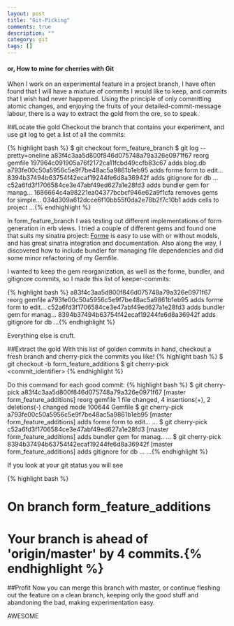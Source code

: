 ```yaml
---
layout: post
title: "Git-Picking"
comments: true
description: ""
category: git
tags: []
---
```


#### or, How to mine for cherries with Git

When I work on an experimental feature in a project branch, I have often found that I will have a mixture of commits I would like to keep, and commits that I wish had never happened.
Using the principle of only committing atomic changes, and enjoying the fruits of your detailed-commit-message labour, there is a way to extract the gold from the ore, so to speak.

##Locate the gold
Checkout the branch that contains your experiment, and use git log to get a list of all the commits:

{% highlight bash %}
$ git checkout form_feature_branch
$ git log --pretty=oneline
a83f4c3aa5d800f846d075748a79a326e0971f67 reorg gemfile
197964c091905a76f2172ca11fcbd49ccfb83c67 adds blog.db
a793fe00c50a5956c5e9f7be48ac5a9861b1eb95 adds forme form to edit...
8394b37494b63754f42ecaf19244fe6d8a36942f adds gitignore for db ...
c52a6fd3f1706584ce3e47abf49ed627a1e28fd3 adds bundler gem for manag...
1686664c4a98221ea04377bcbcf946e62a9f1cfa removes gems for simple...
034d309a612dcce6f10bb55f0da2e78b2f7c10b1 adds cells to project
...{% endhighlight %}

In form_feature_branch I was testing out different implementations of form generation in erb views. I tried a couple of different gems and found one that suits my sinatra project: [Forme](https://github.com/jeremyevans/forme) is easy to use with or without models, and has great sinatra integration and documentation. Also along the way, I discovered how to include bundler for managing file dependencies and did some minor refactoring of my Gemfile.

I wanted to keep the gem reorganization, as well as the forme, bundler, and gitignore commits, so I made this list of keeper-commits:

{% highlight bash %}
a83f4c3aa5d800f846d075748a79a326e0971f67 reorg gemfile
a793fe00c50a5956c5e9f7be48ac5a9861b1eb95 adds forme form to edit...
c52a6fd3f1706584ce3e47abf49ed627a1e28fd3 adds bundler gem for manag...
8394b37494b63754f42ecaf19244fe6d8a36942f adds gitignore for db ...{% endhighlight %}

Everything else is cruft.

##Extract the gold
With this list of golden commits in hand, checkout a fresh branch and cherry-pick the commits you like!
{% highlight bash %}
$ git checkout -b form_feature_additions
$ git cherry-pick <commit_identifier>
{% endhighlight %}

Do this command for each good commit:
{% highlight bash %}
$ git cherry-pick a83f4c3aa5d800f846d075748a79a326e0971f67
[master form_feature_additions] reorg gemfile
 1 file changed, 4 insertions(+), 2 deletions(-)
 changed mode 100644 Gemfile
$ git cherry-pick a793fe00c50a5956c5e9f7be48ac5a9861b1eb95
[master form_feature_additions] adds forme form to edit...
...
$ git cherry-pick c52a6fd3f1706584ce3e47abf49ed627a1e28fd3
[master form_feature_additions] adds bundler gem for manag..
...
$ git cherry-pick 8394b37494b63754f42ecaf19244fe6d8a36942f
[master form_feature_additions] adds gitignore for db ...
...{% endhighlight %}

If you look at your git status you will see

{% highlight bash %}
# On branch form_feature_additions
# Your branch is ahead of 'origin/master' by 4 commits.{% endhighlight %}

##Profit
Now you can merge this branch with master, or continue fleshing out the feature on a clean branch, keeping only the good stuff and abandoning the bad, making experimentation easy.

AWESOME